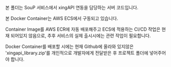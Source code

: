 본 폴더는 SouP 서비스에서 xingAPI 연동을 담당하는 서버 코드입니다.

본 Docker Container는 AWS ECS에서 구동되고 있습니다.

Container Image를 AWS ECR에 자동 배포해주고 ECS에 적용하는 CI/CD 작업은 현재 되어있지 않음으로, 추후 서비스의 실제 출시시에는 관련 작업이 필요합니다.

Docker Container를 배포할 시에는 현재 Github에 올라와 있지않은 'xingapi_library.zip'를 개인적으로 개발자에게 전달받은 후 프로젝트 폴더에 넣어주어야 합니다.